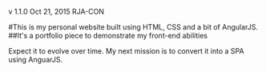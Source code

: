 v 1.1.0
Oct 21, 2015
RJA-CON

#This is my personal website built using HTML, CSS and a bit of AngularJS.
##It's a portfolio piece to demonstrate my front-end abilities 

Expect it to evolve over time.
My next mission is to convert it into a SPA using AnguarJS.
	